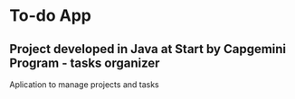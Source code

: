 
<h1> To-do App </h1>

<h2> Project developed in Java at Start by Capgemini Program - tasks organizer </h2>

<p> Aplication to manage projects and tasks </p>

